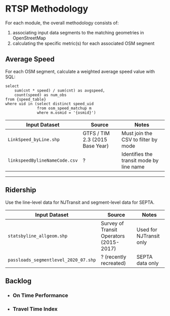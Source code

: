 # RTSP Methodology

For each module, the overall methodology consists of:
1) associating input data segments to the matching geometries in OpenStreetMap
2) calculating the specific metric(s) for each associated OSM segment

## Average Speed

For each OSM segment, calculate a weighted average speed value with SQL:

```
select
    sum(cnt * speed) / sum(cnt) as avgspeed,
    count(speed) as num_obs
from {speed_table}
where uid in (select distinct speed_uid
              from osm_speed_matchup m
              where m.osmid = '{osmid}')
```

| Input Dataset | Source | Notes |
| ---      | ---    | ---   |
| `LinkSpeed_byLine.shp` | GTFS / TIM 2.3 (2015 Base Year) | Must join the CSV to filter by mode |
| `linkspeedBylineNameCode.csv` | ? | Identifies the transit mode by line name |

___

## Ridership

Use the line-level data for NJTransit and segment-level data for SEPTA.

| Input Dataset | Source | Notes |
| ---      | ---    | ---   |
| `statsbyline_allgeom.shp` | Survey of Transit Operators (2015-2017) | Used for NJTransit only |
| `passloads_segmentlevel_2020_07.shp` | ? (recently recreated) | SEPTA data only |

## Backlog

- ### On Time Performance

- ### Travel Time Index
